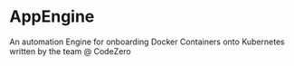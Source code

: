 AppEngine
========

An automation Engine for onboarding Docker Containers onto Kubernetes written by the team @ CodeZero

